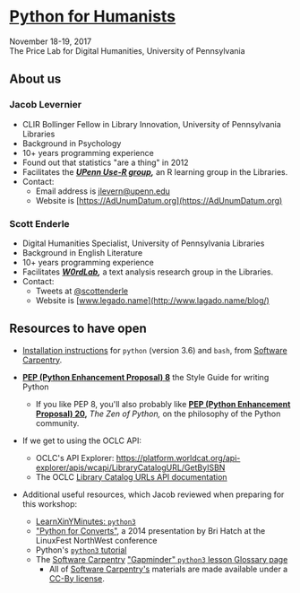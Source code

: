 # [Python for Humanists](https://pricelab.sas.upenn.edu/events/python-humanists)

November 18-19, 2017  
The Price Lab for Digital Humanities, University of Pennsylvania

## About us

### Jacob Levernier

- CLIR Bollinger Fellow in Library Innovation, University of Pennsylvania Libraries
- Background in Psychology
- 10+ years programming experience
- Found out that statistics "are a thing" in 2012
- Facilitates the ***[UPenn Use-R group](http://pennusergroup.wordpress.com/),*** an R learning group in the Libraries.
- Contact:
	- Email address is <jlevern@upenn.edu>
	- Website is [https://AdUnumDatum.org](https://AdUnumDatum.org)

### Scott Enderle

- Digital Humanities Specialist, University of Pennsylvania Libraries
- Background in English Literature
- 10+ years programming experience
- Facilitates ***[W0rdLab](http://w0rdlab.org/),*** a text analysis research group in the Libraries.
- Contact:
	- Tweets at [@scottenderle](https://twitter.com/scottenderle)
	- Website is [www.legado.name](http://www.lagado.name/blog/)

## Resources to have open

- [Installation instructions](http://installation.software-carpentry.org/) for `python` (version 3.6) and `bash`, from [Software Carpentry](software-carpentry.org).
- **[PEP (Python Enhancement Proposal) 8](https://www.python.org/dev/peps/pep-0008/)** the Style Guide for writing Python
	- If you like PEP 8, you'll also probably like **[PEP (Python Enhancement Proposal) 20](https://www.python.org/dev/peps/pep-0020/),** *The Zen of Python,* on the philosophy of the Python community.

- If we get to using the OCLC API:
	- OCLC's API Explorer: https://platform.worldcat.org/api-explorer/apis/wcapi/LibraryCatalogURL/GetByISBN
	- The OCLC [Library Catalog URLs API documentation](https://www.oclc.org/developer/develop/web-services/worldcat-search-api/library-catalog-url.en.html)

- Additional useful resources, which Jacob reviewed when preparing for this workshop:
	- [LearnXinYMinutes: `python3`](https://learnxinyminutes.com/docs/python3/)
	- ["Python for Converts"](https://www.ifokr.org/bri/presentations/lfnw-2014-python/), a 2014 presentation by Bri Hatch at the LinuxFest NorthWest conference
	- Python's [`python3` tutorial](https://docs.python.org/3/tutorial/)
	- The [Software Carpentry](software-carpentry.org) ["Gapminder" `python3` lesson Glossary page](https://swcarpentry.github.io/python-novice-inflammation/reference/)
		- All of [Software Carpentry's](software-carpentry.org) materials are made available under a [CC-By license](https://creativecommons.org/licenses/by/4.0/).